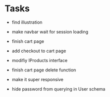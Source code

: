 # Tasks

- find illustration
- make navbar wait for session loading
- finish cart page
- add checkout to cart page
- modifiy IProducts interface
- finish cart page delete function

- make it super responsive

- hide password from querying in User schema
